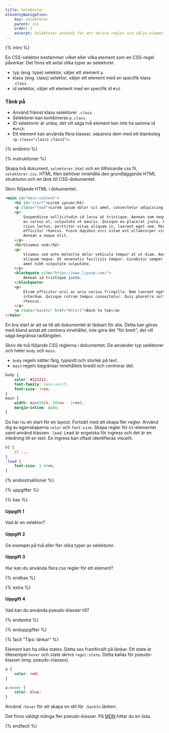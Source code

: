 ```yaml
---
title: Selektorer
eleventyNavigation:
    key: selektorer
    parent: css
    order: 2
    excerpt: Selektorer används för att skriva regler och välja element.
---
```


{% intro %}

En CSS-selektor bestämmer vilket eller vilka element som en CSS-regel påverkar. Det finns ett antal olika typer av selektorer.

-   typ (eng. type) selektor, väljer ett element `p`.
-   klass (eng. class) selektor, väljer ett element med en specifik klass `.class`.
-   id selektor, väljer ett element med en specifik id `#id`.

### Tänk på

-   Använd främst klass selektorer ```.class```.
-   Selektorer kan kombineras ```p.class```.
-   ID selektorer är unika, det vill säga två element kan inte ha samma id ```#unik```.
- Ett element kan använda flera klasser, separera dem med ett blanksteg ```<p class="class1 class2">```.

{% endintro %}

{% instruktioner %}

Skapa två dokument, `selektorer.html` och en tillhörande css fil, ```selektorer.css```. HTML filen behöver innehålla den grundläggande HTML strukturen och en länk till CSS-dokumentet.

Skriv följande HTML i dokumentet.

```html
<main id="main-content">
    <h1 id="start">Lorem ipsum</h1>
    <p class="lead">Lorem ipsum dolor sit amet, consectetur adipiscing elit.</p>
    <p>
        Suspendisse sollicitudin id lacus at tristique. Aenean sem neque, mollis
        eu cursus et, vulputate ut mauris. Quisque eu placerat justo. Etiam
        risus lectus, porttitor vitae aliquam in, laoreet eget sem. Morbi mollis
        efficitur rhoncus. Fusce dapibus orci vitae est ullamcorper viverra.
        Aenean a neque elit.
    </p>
    <h2>Vivamus sed</h2>
    <p>
        Vivamus sed ante molestie dolor vehicula tempor at ut diam. Aenean in
        aliquam neque. Ut venenatis facilisis tempor. Curabitur semper ipsum sit
        amet nibh vulputate vulputate.
    </p>
    <blockquote cite="https://www.lipsum.com/">
        Aenean id tristique justo.
    </blockquote>
    <p>
        Etiam efficitur orci ac arcu varius fringilla. Nam laoreet eget nunc ut
        interdum. Quisque rutrum tempus consectetur. Duis pharetra sollicitudin
        rhoncus.
    </p>
    <a class="backto" href="#start">Back to top</a>
</main>
```

En bra start är att se till att dokumentet är läsbart för alla. Detta kan göras med bland annat att centrera innehållet, inte göra det "för brett", det vill säga begränsa radlängden.

Skriv de två följande CSS reglerna i dokumentet. De använder typ selektorer och heter `body` och `main`.

- `body` regeln sätter färg, typsnitt och storlek på text.
- `main` regeln begränsar innehållets bredd och centrerar det.

```css
body {
    color: #121212;
    font-family: sans-serif;
    font-size: 1rem;
}
main {
    width: min(80ch, 100vw - 2rem);
    margin-inline: auto;
}
```

Du har nu en start för en layout. Fortsätt med att skapa fler regler. Använd dig av egenskaperna `color` och `font-size`. Skapa regler för `h1`-elementet samt använd klassen `.lead`. Lead är engelska för ingress och det är en inledning till en text. En ingress kan oftast identifieras visuellt.

```css
h1 {
    // ...
}
.lead {
    font-size: 1.4rem;
}
```

{% endinstruktioner %}

{% uppgifter %}

{% bas %}

#### Uppgift 1

Vad är en selektor?

#### Uppgift 2

Ge exempel på två eller fler olika typer av selektorer.

#### Uppgift 3

Hur kan du använda flera css regler för ett element?

{% endbas %}

{% extra %}

#### Uppgift 4

Vad kan du använda pseudo-klasser till?

{% endextra %}

{% enduppgifter %}

{% facit "Tips: länkar" %}

Element kan ha olika states. Detta ses framförallt på länkar. Ett state är tillexempel `hover` och state skrivs `regel:state`. Detta kallas för pseudo-klasser (eng. pseudo-classes).

```css
a {
    color: red;
}

a:hover {
    color: blue;
}
```

Använd `:hover` för att skapa en stil för `.backto` länken.

Det finns väldigt många fler pseudo-klasser. På [MDN](https://developer.mozilla.org/en-US/docs/Web/CSS/Pseudo-classes) hittar du en lista.

{% endfacit %}
